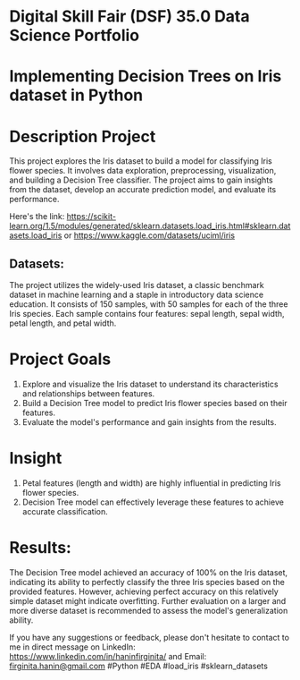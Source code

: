 # Digital Skill Fair (DSF) 35.0 Data Science Portfolio
# Implementing Decision Trees on Iris dataset in Python
# Description Project
This project explores the Iris dataset to build a model for classifying Iris flower species. It involves data exploration, preprocessing, visualization, and building a Decision Tree classifier. The project aims to gain insights from the dataset, develop an accurate prediction model, and evaluate its performance.

Here's the link: https://scikit-learn.org/1.5/modules/generated/sklearn.datasets.load_iris.html#sklearn.datasets.load_iris or https://www.kaggle.com/datasets/uciml/iris

## Datasets:
The project utilizes the widely-used Iris dataset, a classic benchmark dataset in machine learning and a staple in introductory data science education. It consists of 150 samples, with 50 samples for each of the three Iris species. Each sample contains four features: sepal length, sepal width, petal length, and petal width.

# Project Goals
1. Explore and visualize the Iris dataset to understand its characteristics and relationships between features.
2. Build a Decision Tree model to predict Iris flower species based on their features.
3. Evaluate the model's performance and gain insights from the results.

# Insight
1. Petal features (length and width) are highly influential in predicting Iris flower species.
2. Decision Tree model can effectively leverage these features to achieve accurate classification.

# Results:
The Decision Tree model achieved an accuracy of 100% on the Iris dataset, indicating its ability to perfectly classify the three Iris species based on the provided features. However, achieving perfect accuracy on this relatively simple dataset might indicate overfitting. Further evaluation on a larger and more diverse dataset is recommended to assess the model's generalization ability.

If you have any suggestions or feedback, please don't hesitate to contact to me in direct message on LinkedIn: https://www.linkedin.com/in/haninfirginita/ and Email: firginita.hanin@gmail.com 
#Python #EDA #load_iris #sklearn_datasets

